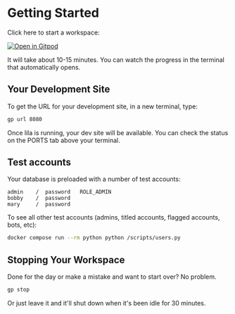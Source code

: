 # Getting Started

Click here to start a workspace:

[![Open in Gitpod](https://gitpod.io/button/open-in-gitpod.svg)](https://gitpod.io/new/#https://github.com/lichess-org/lila-docker)

It will take about 10-15 minutes. You can watch the progress in the terminal that automatically opens.

## Your Development Site

To get the URL for your development site, in a new terminal, type:

```bash
gp url 8080
```

Once lila is running, your dev site will be available. You can check the status on the PORTS tab above your terminal.

## Test accounts

Your database is preloaded with a number of test accounts:

    admin    /  password   ROLE_ADMIN
    bobby    /  password
    mary     /  password

To see all other test accounts (admins, titled accounts, flagged accounts, bots, etc):

```bash
docker compose run --rm python python /scripts/users.py
```

## Stopping Your Workspace

Done for the day or make a mistake and want to start over? No problem.

```bash
gp stop
```

Or just leave it and it'll shut down when it's been idle for 30 minutes.
